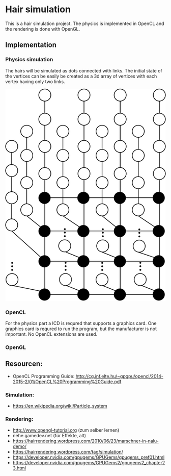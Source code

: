 # Hair simulation
This is a hair simulation project.
The physics is implemented in OpenCL and the rendering is done with OpenGL.

## Implementation

### Physics simulation
The hairs will be simulated as dots connected with links. The initial state of the vertices can be easily be created as a 3d array of vertices with each vertex having only two links.

<img src="doc/pics/Mesh.svg" alt="Initial state of the vertices">

### OpenCL
For the physics part a ICD is requred that supports a graphics card.
One graphics card is requred to run the program, but the manufacturer is not important.
No OpenCL extensions are used.

### OpenGL


## Resourcen:
- OpenCL Programming Guide: http://cg.inf.elte.hu/~gpgpu/opencl/2014-2015-2/01/OpenCL%20Programming%20Guide.pdf


### Simulation:
- https://en.wikipedia.org/wiki/Particle_system


### Rendering:
- http://www.opengl-tutorial.org (zum selber lernen)
- nehe.gamedev.net (für Effekte, alt)
- https://hairrendering.wordpress.com/2010/06/23/marschner-in-nalu-demo/
- https://hairrendering.wordpress.com/tag/simulation/
- https://developer.nvidia.com/gpugems/GPUGems/gpugems_pref01.html
- https://developer.nvidia.com/gpugems/GPUGems2/gpugems2_chapter23.html
